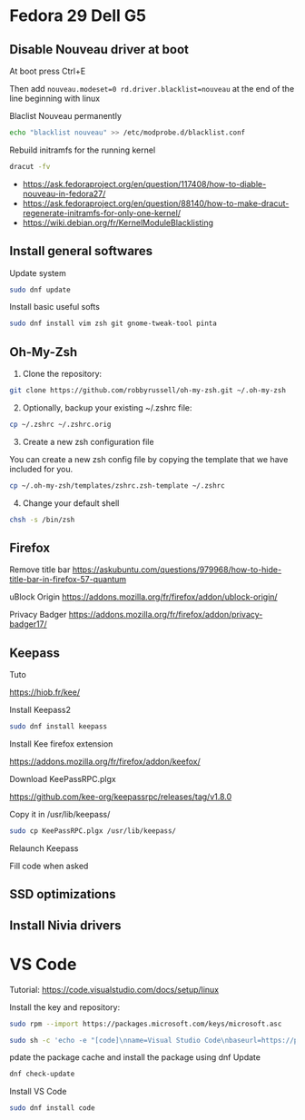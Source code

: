 # Fedora 29 Dell G5

## Disable Nouveau driver at boot

At boot press Ctrl+E 

Then add ```nouveau.modeset=0 rd.driver.blacklist=nouveau``` at the end of the line beginning with linux

Blaclist Nouveau permanently

```bash
echo "blacklist nouveau" >> /etc/modprobe.d/blacklist.conf
```

Rebuild  initramfs for the running kernel
```bash
dracut -fv
````

* https://ask.fedoraproject.org/en/question/117408/how-to-diable-nouveau-in-fedora27/
* https://ask.fedoraproject.org/en/question/88140/how-to-make-dracut-regenerate-initramfs-for-only-one-kernel/
* https://wiki.debian.org/fr/KernelModuleBlacklisting

## Install general softwares

Update system

```bash
sudo dnf update
```
Install basic useful softs

```bash
sudo dnf install vim zsh git gnome-tweak-tool pinta
 ```

## Oh-My-Zsh

1. Clone the repository:

```bash
git clone https://github.com/robbyrussell/oh-my-zsh.git ~/.oh-my-zsh
```

2. Optionally, backup your existing ~/.zshrc file:

```bash
cp ~/.zshrc ~/.zshrc.orig
```

3. Create a new zsh configuration file

You can create a new zsh config file by copying the template that we have included for you.
```bash
cp ~/.oh-my-zsh/templates/zshrc.zsh-template ~/.zshrc
```
4. Change your default shell

```bash
chsh -s /bin/zsh
```
## Firefox

Remove title bar
https://askubuntu.com/questions/979968/how-to-hide-title-bar-in-firefox-57-quantum

uBlock Origin
https://addons.mozilla.org/fr/firefox/addon/ublock-origin/

Privacy Badger
https://addons.mozilla.org/fr/firefox/addon/privacy-badger17/


## Keepass

Tuto

https://hiob.fr/kee/

Install Keepass2
```bash
sudo dnf install keepass
```

Install Kee firefox extension 

https://addons.mozilla.org/fr/firefox/addon/keefox/

Download KeePassRPC.plgx

https://github.com/kee-org/keepassrpc/releases/tag/v1.8.0

Copy it in /usr/lib/keepass/

```bash
sudo cp KeePassRPC.plgx /usr/lib/keepass/
```

Relaunch Keepass

Fill code when asked



## SSD optimizations

## Install Nivia drivers

# VS Code


Tutorial: 
https://code.visualstudio.com/docs/setup/linux



Install the key and repository:
```bash
sudo rpm --import https://packages.microsoft.com/keys/microsoft.asc
```

```bash
sudo sh -c 'echo -e "[code]\nname=Visual Studio Code\nbaseurl=https://packages.microsoft.com/yumrepos/vscode\nenabled=1\ngpgcheck=1\ngpgkey=https://packages.microsoft.com/keys/microsoft.asc" > /etc/yum.repos.d/vscode.repo'
```
pdate the package cache and install the package using dnf
Update 
```bash
dnf check-update
```
Install VS Code
```bash
sudo dnf install code
```


